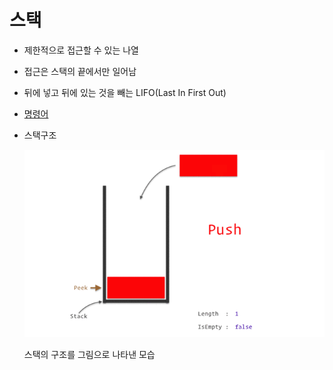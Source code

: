 <h1>스택 </h1>

- 제한적으로 접근할 수 있는 나열
- 접근은 스택의 끝에서만 일어남
- 뒤에 넣고 뒤에 있는 것을 빼는 LIFO(Last In First Out)
- [명령어](https://www.notion.so/962e13d092f74a63aff103dc89911e88)
- 스택구조
        
    ![stack.gif](./stack.gif)
        
    
    스택의 구조를 그림으로 나타낸 모습